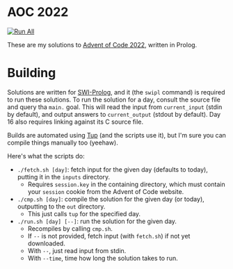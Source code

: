 # AOC 2022

[![Run All](https://github.com/eutro/aoc2022/actions/workflows/run.yml/badge.svg)](https://github.com/eutro/aoc2022/actions/workflows/run.yml)

These are my solutions to [Advent of Code
2022](https://adventofcode.com/2022), written in Prolog.

# Building

Solutions are written for [SWI-Prolog](https://www.swi-prolog.org/),
and it (the `swipl` command) is required to run these solutions. To
run the solution for a day, consult the source file and query tha
`main.` goal. This will read the input from `current_input` (stdin by
default), and output answers to `current_output` (stdout by
default). Day 16 also requires linking against its C source file.

Builds are automated using [Tup](https://gittup.org/tup/) (and the
scripts use it), but I'm sure you can compile things manually too
(yeehaw).

Here's what the scripts do:

- `./fetch.sh [day]`: fetch input for the given day (defaults to
  today), putting it in the `inputs` directory.
  - Requires `session.key` in the containing directory, which must
    contain your `session` cookie from the Advent of Code website.
- `./cmp.sh [day]`: compile the solution for the given day (or today),
  outputting to the `out` directory.
  - This just calls `tup` for the specified day.
- `./run.sh [day] [--]`: run the solution for the given day.
  - Recompiles by calling `cmp.sh`.
  - If `--` is not provided, fetch input (with `fetch.sh`) if not yet
    downloaded.
  - With `--`, just read input from stdin.
  - With `--time`, time how long the solution takes to run.
